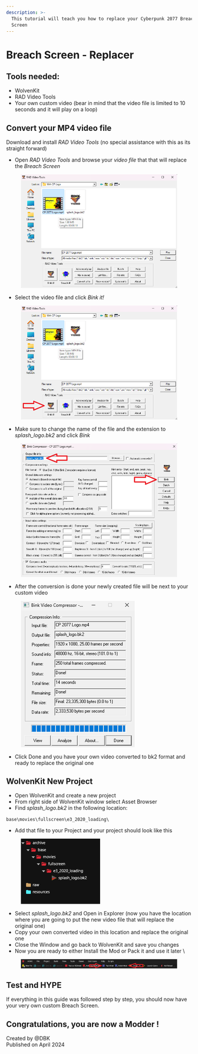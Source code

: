 ```yaml
---
description: >-
  This tutorial will teach you how to replace your Cyberpunk 2077 Breaching
  Screen
---
```


# Breach Screen - Replacer

## Tools needed:

* WolvenKit
* RAD Video Tools
* Your own custom video (bear in  mind that the video file is limited to 10 seconds and it will play on a loop)

## Convert your MP4 video file

Download and install _RAD Video Tools_ (no special assistance with this as its straight forward)

* Open _RAD Video Tools_ and browse your _video file_ that that will replace the _Breach Screen_

<figure><img src="../../.gitbook/assets/image (242).png" alt=""><figcaption></figcaption></figure>

* Select the video file and click _Bink it!_

<figure><img src="../../.gitbook/assets/Screenshot 2024-04-02 190658.png" alt=""><figcaption></figcaption></figure>

* Make sure to change the name of the file and the extension to _splash\_logo.bk2_ and click _Bink_

<figure><img src="../../.gitbook/assets/Screenshot 2024-04-02 190955.png" alt=""><figcaption></figcaption></figure>

* After the conversion is done your newly created file will be next to your custom video

<figure><img src="../../.gitbook/assets/Screenshot 2024-04-02 191443.png" alt=""><figcaption></figcaption></figure>

* Click Done and you have your own video converted to bk2 format and ready to replace the original one

## WolvenKit New Project

* &#x20;Open WolvenKit and create a new project
* From right side of WolvenKit window select Asset Browser
* Find _splash\_logo.bk2_ in the following location:

```
base\movies\fullscreen\e3_2020_loading\
```

* Add that file to your Project and your project should look like this

<figure><img src="../../.gitbook/assets/image (240).png" alt=""><figcaption></figcaption></figure>

* Select _splash\_logo.bk2_ and Open in Explorer (now you have the location where you are going to put the new video file that will replace the original one)
* Copy your own converted video in this location and replace the original one
* Close the Window and go back to WolvenKit and save you changes
* Now you are ready to either Install the Mod or Pack it and use it later \


<figure><img src="../../.gitbook/assets/Screenshot 2024-04-02 192526 (1).png" alt=""><figcaption></figcaption></figure>

## Test and HYPE

If everything in this guide was followed step by step, you should now have your very own custom Breach Screen.



## Congratulations, you are now a Modder !



Created by @DBK\
Published on April 2024
